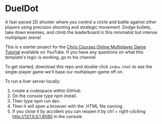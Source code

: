 # DuelDot
A fast-paced 2D shooter where you control a circle and battle against other players using precision shooting and strategic movement. Dodge bullets, take down enemies, and climb the leaderboard in this minimalist but intense multiplayer arena! 

This is a starter project for the [Chris Courses Online Multiplayer Game Tutorial](https://www.youtube.com/watch?v=Wcvqnx14cZA) available on YouTube. If you have any questions on what this template's logic is working, go to his channel.

To get started, download this repo and double click `index.html` to see the single-player game we'll base our multiplayer-game off on.

To run a liver server locally:
1. create a codespace within GitHub.
2. On the console type npm install.
3. Then type npm run dev.
4. Then it will open a browser with the .HTML file running.
5. If you close it by accident you can reopen it by ctrl + right-clicking http://127.0.0.1:8080 in the console.
